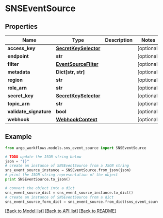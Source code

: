 # SNSEventSource


## Properties

Name | Type | Description | Notes
------------ | ------------- | ------------- | -------------
**access_key** | [**SecretKeySelector**](SecretKeySelector.md) |  | [optional] 
**endpoint** | **str** |  | [optional] 
**filter** | [**EventSourceFilter**](EventSourceFilter.md) |  | [optional] 
**metadata** | **Dict[str, str]** |  | [optional] 
**region** | **str** |  | [optional] 
**role_arn** | **str** |  | [optional] 
**secret_key** | [**SecretKeySelector**](SecretKeySelector.md) |  | [optional] 
**topic_arn** | **str** |  | [optional] 
**validate_signature** | **bool** |  | [optional] 
**webhook** | [**WebhookContext**](WebhookContext.md) |  | [optional] 

## Example

```python
from argo_workflows.models.sns_event_source import SNSEventSource

# TODO update the JSON string below
json = "{}"
# create an instance of SNSEventSource from a JSON string
sns_event_source_instance = SNSEventSource.from_json(json)
# print the JSON string representation of the object
print SNSEventSource.to_json()

# convert the object into a dict
sns_event_source_dict = sns_event_source_instance.to_dict()
# create an instance of SNSEventSource from a dict
sns_event_source_form_dict = sns_event_source.from_dict(sns_event_source_dict)
```
[[Back to Model list]](../README.md#documentation-for-models) [[Back to API list]](../README.md#documentation-for-api-endpoints) [[Back to README]](../README.md)


